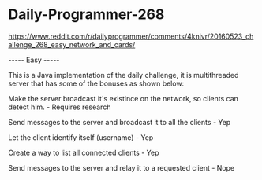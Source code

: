 # Daily-Programmer-268
https://www.reddit.com/r/dailyprogrammer/comments/4knivr/20160523_challenge_268_easy_network_and_cards/

----- Easy -----

This is a Java implementation of the daily challenge, it is multithreaded server that has some of the bonuses as shown below:

Make the server broadcast it's existince on the network, so clients can detect him. - Requires research

Send messages to the server and broadcast it to all the clients - Yep

Let the client identify itself (username) - Yep

Create a way to list all connected clients - Yep

Send messages to the server and relay it to a requested client - Nope

